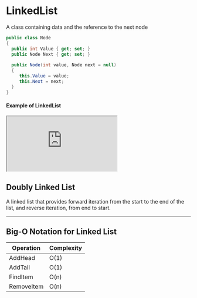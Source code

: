 # LinkedList

A class containing data and the reference to the next node

```csharp
public class Node
{
  public int Value { get; set; }
  public Node Next { get; set; }
  
  public Node(int value, Node next = null)
  {
     this.Value = value;
     this.Next = next;
  }
}
```

#### Example of LinkedList
<iframe src="https://try.dot.net/?bufferId=linkedlist.cs&fromGist=306e4531f4a94bab44ebae258f9a9f93&canshowgithubpanel=true"> </iframe>



## Doubly Linked List
A linked list that provides forward iteration from the start to the end of the list, and reverse iteration, from end to start.


---
## Big-O Notation for Linked List
| Operation  | Complexity |
| ---------- | ----- |
| AddHead    | O(1)  |
| AddTail    | O(1)  |
| FindItem   | O(n)  |
| RemoveItem | O(n)  |